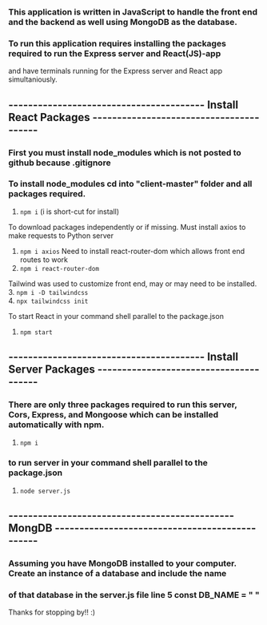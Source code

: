 ### This application is written in JavaScript to handle the front end and the backend as well using MongoDB as the database.

### To run this application requires installing the packages required to run the Express server and React(JS)-app 
and have terminals running for the Express server and React app simultaniously. 

## ---------------------------------------- Install React Packages ----------------------------------------

### First you must install node_modules which is not posted to github because .gitignore
### To install node_modules cd into "client-master" folder and all packages required.
1. `npm i`
(i is short-cut for install)

To download packages independently or if missing.
Must install axios to make requests to Python server
1. `npm i axios`
Need to install react-router-dom which allows front end routes to work
2. `npm i react-router-dom`

Tailwind was used to customize front end, may or may need to be installed. \
3. `npm i -D tailwindcss` \
4. `npx tailwindcss init`

To start React in your command shell parallel to the package.json
1. `npm start`

## ---------------------------------------- Install Server Packages ---------------------------------------

### There are only three packages required to run this server, Cors, Express, and Mongoose which can be installed automatically with npm.
1. `npm i`

### to run server in your command shell parallel to the package.json
1. `node server.js`


## ---------------------------------------------- MongDB -----------------------------------------------

### Assuming you have MongoDB installed to your computer. Create an instance of a database and include the name 
### of that database in the server.js file line 5 const DB_NAME = " "


Thanks for stopping by!! :)
